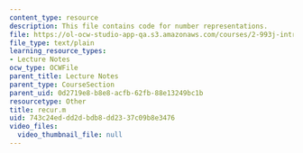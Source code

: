```yaml
---
content_type: resource
description: This file contains code for number representations.
file: https://ol-ocw-studio-app-qa.s3.amazonaws.com/courses/2-993j-introduction-to-numerical-analysis-for-engineering-13-002j-spring-2005/743c24eddd2dbdb8dd2337c09b8e3476_recur.m
file_type: text/plain
learning_resource_types:
- Lecture Notes
ocw_type: OCWFile
parent_title: Lecture Notes
parent_type: CourseSection
parent_uid: 0d2719e8-b8e8-acfb-62fb-88e13249bc1b
resourcetype: Other
title: recur.m
uid: 743c24ed-dd2d-bdb8-dd23-37c09b8e3476
video_files:
  video_thumbnail_file: null
---
```

